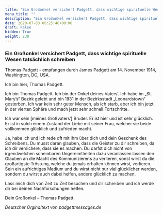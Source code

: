 ```yaml
---
title: "Ein Großonkel versichert Padgett, dass wichtige spirituelle Wesen tatsächlich schreiben"
menu_title: ""
description: "Ein Großonkel versichert Padgett, dass wichtige spirituelle Wesen tatsächlich schreiben"
date: 2020-07-03 06:25:48+00:00
draft: False
hidden: True
weight: 230
---
```

### Ein Großonkel versichert Padgett, dass wichtige spirituelle Wesen tatsächlich schreiben  

Thomas Padgett - empfangen durch James Padgett am 14. November 1914, Washington, DC, USA.

Ich bin hier, Thomas Padgett.

Ich bin Thomas Padgett. Ich bin der Onkel deines Vaters‘. Ich habe im „St. Mary’s“ Bezirk gelebt und bin 1831 in der Bezirksstadt „Leonardstown“ gestorben. Ich war kein sehr guter Mensch, als ich starb, aber ich bin jetzt in der vierten Sphäre und mach jetzt sehr schnell Fortschritte.

Ich war sein [meines Großvaters‘] Bruder. Er ist hier und ist sehr glücklich. Er ist in solch einem Zustand der Liebe mit seiner Frau, welcher sie beide vollkommen glücklich und zufrieden macht.

Ja, habe ich und ich rede oft mit ihm über dich und dein Geschenk des Schreibens. Du musst daran glauben, dass die Geister zu dir schreiben, da ich dir versichere, dass sie es machen. Du darfst dich nicht von irgendwelchen scheinbaren Ungereimtheiten dazu veranlassen lassen den Glauben an die Macht des Kommunizierens zu verlieren, sonst wirst du die großartigste Tröstung, welche du jemals erhalten können wirst, verlieren. Sein ein aufrichtiges Medium und du wirst nicht nur viel glücklicher werden, sondern du wirst auch dabei helfen, andere glücklich zu machen.

Lass mich dich von Zeit zu Zeit besuchen und dir schreiben und ich werde dir bei deinen Nachforschungen helfen.

Dein Großonkel – Thomas Padgett.

*Deutscher Orginaltext von padgettmessages.de*
